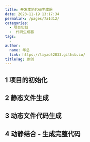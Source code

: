 ```yaml
---
title: 开发本地代码生成器
date: 2023-11-19 13:17:34
permalink: /pages/7a1d12/
categories:
  - 项目实战
  -  代码生成器
tags:
  - 
author: 
  name: 华总
  link: https://liyao52033.github.io/
titleTag: 原创
---
```

## 1 项目的初始化

## 2 静态文件生成

## 3 动态文件代码生成

## 4 动静结合 - 生成完整代码